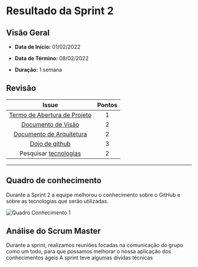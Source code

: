 # Resultado da Sprint 2

## Visão Geral

- **Data de Início:** 01/02/2022

- **Data de Término:** 08/02/2022

- **Duração:** 1 semana

## Revisão

|                                      Issue                                       | Pontos |
| :------------------------------------------------------------------------------: | :----: |
| [Termo de Abertura de Projeto](https://github.com/fga-eps-mds/Tema-02/issues/10) |   1    |
|      [Documento de Visão](https://github.com/fga-eps-mds/Tema-02/issues/11)      |   2    |
|   [Documento de Arquitetura](https://github.com/fga-eps-mds/Tema-02/issues/12)   |   2    |
|        [Dojo de github](https://github.com/fga-eps-mds/Tema-02/issues/13)        |   3    |
|    Pesquisar [tecnologias](https://github.com/fga-eps-mds/Tema-02/issues/15)     |   2    |

---

## Quadro de conhecimento

Durante a Sprint 2 a equipe melhorou o conhecimento sobre o GitHub e sobre as tecnologias que serão utilizadas.

![Quadro Conhecimento 1](../../assets/quadroConhecimento2.png "Sprint 2 - Quadro de Conhecimento")

## Análise do Scrum Master

Durante a sprint, realizamos reuniões focadas na comunicação do grupo como um todo, para que possamos melhorar o nossa aplicação dos conhecimentos ágeis
A sprint teve algumas dívidas técnicas
